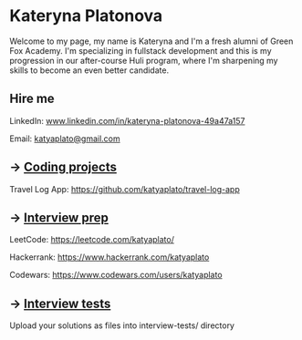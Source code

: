 # Kateryna Platonova

Welcome to my page, my name is Kateryna and I'm a fresh alumni of Green Fox Academy. I'm specializing in fullstack development and this is my progression in our after-course Huli program, where I'm sharpening my skills to become an even better candidate.

## Hire me
LinkedIn: www.linkedin.com/in/kateryna-platonova-49a47a157

Email: katyaplato@gmail.com

## &rarr; [Coding projects](https://github.com/green-fox-academy/definitions/tree/master/project-phase/huli/coding-projects)
Travel Log App: https://github.com/katyaplato/travel-log-app

## &rarr; [Interview prep](https://github.com/green-fox-academy/teaching-materials/tree/master/interview)
LeetCode: https://leetcode.com/katyaplato/

Hackerrank: https://www.hackerrank.com/katyaplato

Codewars: https://www.codewars.com/users/katyaplato

## &rarr; [Interview tests](https://github.com/green-fox-academy/teaching-materials/tree/master/project-phase/tech-interview-tests)
Upload your solutions as files into interview-tests/ directory


